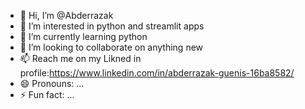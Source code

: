 - 👋 Hi, I’m @Abderrazak
- 👀 I’m interested in python and streamlit apps
- 🌱 I’m currently learning python
- 💞️ I’m looking to collaborate on anything new
- 📫 Reach me on my Likned in profile:https://www.linkedin.com/in/abderrazak-guenis-16ba8582/
- 😄 Pronouns: ...
- ⚡ Fun fact: ...

<!---
razak2024/razak2024 is a ✨ special ✨ repository because its `README.md` (this file) appears on your GitHub profile.
You can click the Preview link to take a look at your changes.
--->
